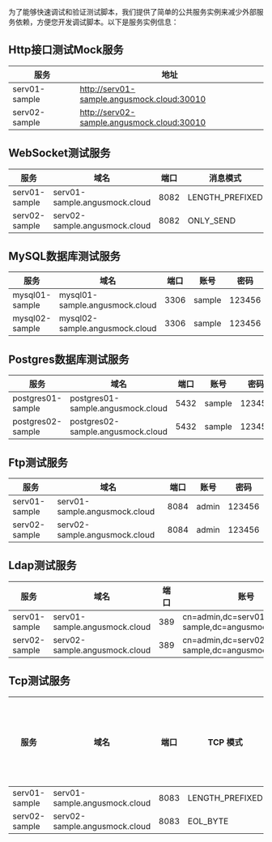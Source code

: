 [//]: # (# 测试服务)

为了能够快速调试和验证测试脚本，我们提供了简单的公共服务实例来减少外部服务依赖，方便您开发调试脚本。以下是服务实例信息：

## Http接口测试Mock服务

| 服务          | 地址                                       |
| ------------- | ------------------------------------------ |
| serv01-sample | http://serv01-sample.angusmock.cloud:30010 |
| serv02-sample | http://serv02-sample.angusmock.cloud:30010 |

## WebSocket测试服务

| 服务          | 域名                          | 端口 | 消息模式        |
| ------------- | ----------------------------- | ---- | --------------- |
| serv01-sample | serv01-sample.angusmock.cloud | 8082 | LENGTH_PREFIXED |
| serv02-sample | serv02-sample.angusmock.cloud | 8082 | ONLY_SEND       |

## MySQL数据库测试服务

| 服务             | 域名                           | 端口 | 账号   | 密码   |
|----------------| ------------------------------ | ---- | ------ | ------ |
| mysql01-sample | mysql01-sample.angusmock.cloud | 3306 | sample | 123456 |
| mysql02-sample | mysql02-sample.angusmock.cloud | 3306 | sample | 123456 |

## Postgres数据库测试服务

| 服务              | 域名                              | 端口 | 账号   | 密码   |
| ----------------- | --------------------------------- | ---- | ------ | ------ |
| postgres01-sample | postgres01-sample.angusmock.cloud | 5432 | sample | 123456 |
| postgres02-sample | postgres02-sample.angusmock.cloud | 5432 | sample | 123456 |

## Ftp测试服务

| 服务          | 域名                          | 端口 | 账号  | 密码   |
| ------------- | ----------------------------- | ---- | ----- | ------ |
| serv01-sample | serv01-sample.angusmock.cloud | 8084 | admin | 123456 |
| serv02-sample | serv02-sample.angusmock.cloud | 8084 | admin | 123456 |

## Ldap测试服务

| 服务          | 域名                          | 端口 | 账号                                              | 密码         |
| ------------- | ----------------------------- | ---- |-------------------------------------------------| ------------ |
| serv01-sample | serv01-sample.angusmock.cloud | 389  | cn=admin,dc=serv01-sample,dc=angusmock,dc=cloud | xcan@demo123 |
| serv02-sample | serv02-sample.angusmock.cloud | 389  | cn=admin,dc=serv02-sample,dc=angusmock,dc=cloud | xcan@demo123 |

## Tcp测试服务

| 服务          | 域名                          | 端口 | TCP 模式        | 长度前缀字节数 |
| ------------- | ----------------------------- | ---- | --------------- |---------|
| serv01-sample | serv01-sample.angusmock.cloud | 8083 | LENGTH_PREFIXED | 2       |
| serv02-sample | serv02-sample.angusmock.cloud | 8083 | EOL_BYTE        | /       |
